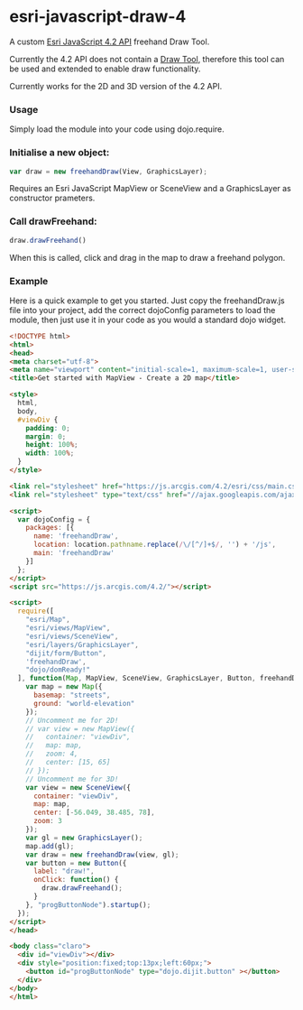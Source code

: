 # esri-javascript-draw-4

A custom [Esri JavaScript 4.2 API](https://developers.arcgis.com/javascript/) freehand Draw Tool.

Currently the 4.2 API does not contain a [Draw Tool](https://developers.arcgis.com/javascript/3/jsapi/draw-amd.html), therefore this tool can be used and extended to enable draw functionality.

Currently works for the 2D and 3D version of the 4.2 API.

### Usage
Simply load the module into your code using dojo.require.

### Initialise a new object:

```js
var draw = new freehandDraw(View, GraphicsLayer);
```

Requires an Esri JavaScript MapView or SceneView and a GraphicsLayer as constructor prameters.

### Call drawFreehand:

```js
draw.drawFreehand()
```

When this is called, click and drag in the map to draw a freehand polygon.

### Example
Here is a quick example to get you started. Just copy the freehandDraw.js file into your project, add the correct dojoConfig parameters to load the module, then just use it in your code as you would a standard dojo widget.

```html
<!DOCTYPE html>
<html>
<head>
<meta charset="utf-8">
<meta name="viewport" content="initial-scale=1, maximum-scale=1, user-scalable=no">
<title>Get started with MapView - Create a 2D map</title>

<style>
  html,
  body,
  #viewDiv {
    padding: 0;
    margin: 0;
    height: 100%;
    width: 100%;
  }
</style>

<link rel="stylesheet" href="https://js.arcgis.com/4.2/esri/css/main.css">
<link rel="stylesheet" type="text/css" href="//ajax.googleapis.com/ajax/libs/dojo/1.10.4/dijit/themes/claro/claro.css"/‌​>

<script>
  var dojoConfig = {
    packages: [{
      name: 'freehandDraw',
      location: location.pathname.replace(/\/[^/]+$/, '') + '/js',
      main: 'freehandDraw'
    }]
  };
</script>
<script src="https://js.arcgis.com/4.2/"></script>

<script>
  require([
    "esri/Map",
    "esri/views/MapView",
    "esri/views/SceneView",
    "esri/layers/GraphicsLayer",
    "dijit/form/Button",
    'freehandDraw',
    "dojo/domReady!"
  ], function(Map, MapView, SceneView, GraphicsLayer, Button, freehandDraw) {
    var map = new Map({
      basemap: "streets",
      ground: "world-elevation"
    });
    // Uncomment me for 2D!
    // var view = new MapView({
    //   container: "viewDiv",
    //   map: map,
    //   zoom: 4,
    //   center: [15, 65]
    // });
    // Uncomment me for 3D!
    var view = new SceneView({
      container: "viewDiv",
      map: map,
      center: [-56.049, 38.485, 78],
      zoom: 3
    });
    var gl = new GraphicsLayer();
    map.add(gl);
    var draw = new freehandDraw(view, gl);
    var button = new Button({
      label: "draw!",
      onClick: function() {
        draw.drawFreehand();
      }
    }, "progButtonNode").startup();
  });
</script>
</head>

<body class="claro">
  <div id="viewDiv"></div>
  <div style="position:fixed;top:13px;left:60px;">
    <button id="progButtonNode" type="dojo.dijit.button" ></button>
  </div>
</body>
</html>
```
